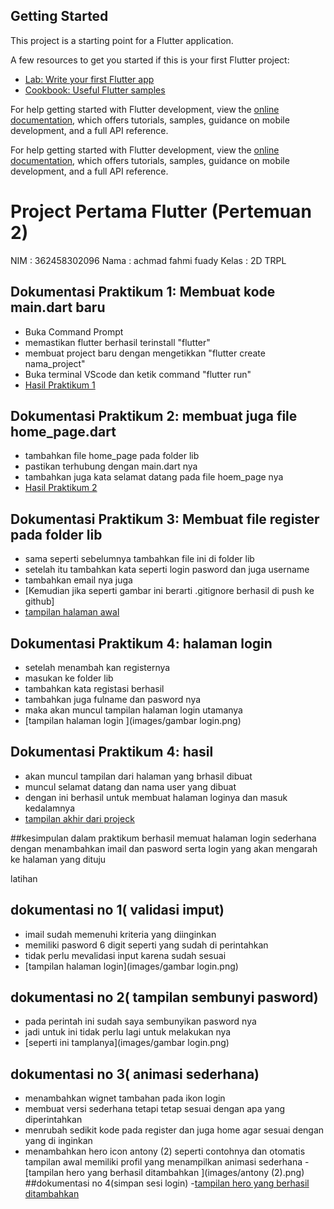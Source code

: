 
## Getting Started

This project is a starting point for a Flutter application.

A few resources to get you started if this is your first Flutter project:

- [Lab: Write your first Flutter app](https://docs.flutter.dev/get-started/codelab)
- [Cookbook: Useful Flutter samples](https://docs.flutter.dev/cookbook)

For help getting started with Flutter development, view the
[online documentation](https://docs.flutter.dev/), which offers tutorials,
samples, guidance on mobile development, and a full API reference.



For help getting started with Flutter development, view the
[online documentation](https://docs.flutter.dev/), which offers tutorials,
samples, guidance on mobile development, and a full API reference.

# Project Pertama Flutter (Pertemuan 2)

NIM : 362458302096
Nama : achmad fahmi fuady
Kelas : 2D TRPL

## Dokumentasi Praktikum 1: Membuat kode main.dart baru
- Buka Command Prompt
- memastikan flutter berhasil terinstall "flutter"
- membuat project baru dengan mengetikkan "flutter create nama_project"
- Buka terminal VScode dan ketik command "flutter run"
- [Hasil Praktikum 1](images/main.dart.png)


## Dokumentasi Praktikum 2: membuat juga file home_page.dart
- tambahkan file home_page pada folder lib
- pastikan terhubung dengan main.dart nya 
- tambahkan juga kata selamat datang pada file hoem_page nya
- [Hasil Praktikum 2](images/home.dart.png)


## Dokumentasi Praktikum 3: Membuat file register pada folder lib 
- sama seperti sebelumnya tambahkan file ini di folder lib 
- setelah itu tambahkan kata seperti login pasword dan juga username
- tambahkan email nya juga 
- [Kemudian jika seperti gambar ini berarti .gitignore berhasil di push ke github]
- [tampilan halaman awal](images/register.dart.png)


## Dokumentasi Praktikum 4: halaman login 
- setelah menambah kan registernya 
- masukan ke folder lib 
- tambahkan kata registasi berhasil 
- tambahkan juga fulname dan pasword nya
- maka akan muncul tampilan halaman login utamanya
- [tampilan halaman login ](images/gambar login.png)

## Dokumentasi Praktikum 4: hasil 
- akan muncul tampilan dari halaman yang brhasil dibuat 
- muncul selamat datang dan nama user yang dibuat 
- dengan ini berhasil untuk membuat halaman loginya dan masuk kedalamnya
- [tampilan akhir dari projeck](images/tampilan.png)

##kesimpulan dalam praktikum 
berhasil memuat halaman login sederhana dengan menambahkan imail dan pasword serta
login yang akan mengarah ke halaman yang dituju


latihan 
## dokumentasi no 1( validasi imput)
- imail sudah memenuhi kriteria yang diinginkan 
- memiliki pasword 6 digit seperti yang sudah di perintahkan 
- tidak perlu mevalidasi input karena sudah sesuai 
- [tampilan halaman login](images/gambar login.png)

## dokumentasi no 2( tampilan sembunyi pasword)
- pada perintah ini sudah saya sembunyikan pasword nya 
- jadi untuk ini tidak perlu lagi untuk melakukan nya
- [seperti ini tamplanya](images/gambar login.png)

## dokumentasi no 3( animasi sederhana)
- menambahkan wignet tambahan pada ikon login 
- membuat versi sederhana tetapi tetap sesuai dengan apa yang diperintahkan
- menrubah sedikit kode pada register dan juga home agar sesuai dengan yang di inginkan 
- menambahkan hero icon antony (2) seperti contohnya dan otomatis tampilan awal memiliki profil yang menampilkan animasi sederhana
-[tampilan hero yang berhasil ditambahkan ](images/antony (2).png)
##dokumentasi no 4(simpan sesi login)
-[tampilan hero yang berhasil ditambahkan ](images/antony.png)